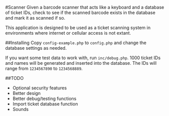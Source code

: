 #Scanner
Given a barcode scanner that acts like a keyboard and a database of ticket IDs, check to see if the scanned barcode exists in the database and mark it as scanned if so.

This application is designed to be used as a ticket scanning system in environments where internet or cellular access is not extant.

##Installing
Copy `config-example.php` to `config.php` and change the database settings as needed.

If you want some test data to work with, run `inc/debug.php`. 1000 ticket IDs and names will be generated and inserted into the database. The IDs will range from `1234567890` to `1234568889`.

##TODO

- Optional security features
- Better design
- Better debug/testing functions
- Import ticket database function
- Sounds

